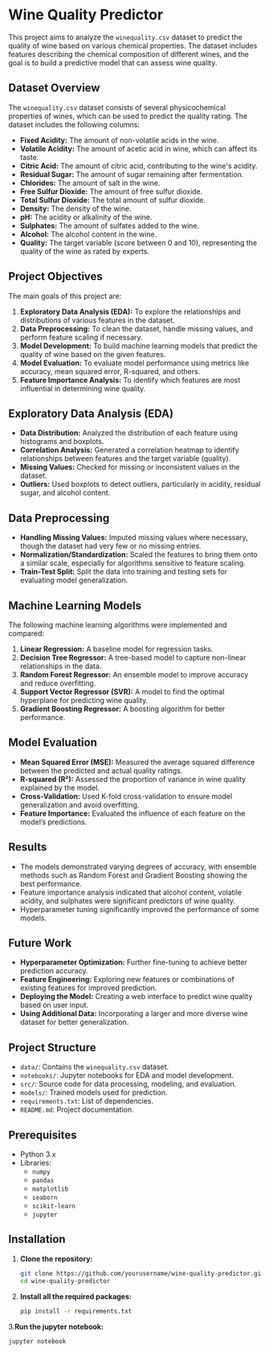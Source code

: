 # Wine Quality Predictor

This project aims to analyze the `winequality.csv` dataset to predict the quality of wine based on various chemical properties. The dataset includes features describing the chemical composition of different wines, and the goal is to build a predictive model that can assess wine quality.

## Dataset Overview

The `winequality.csv` dataset consists of several physicochemical properties of wines, which can be used to predict the quality rating. The dataset includes the following columns:

- **Fixed Acidity:** The amount of non-volatile acids in the wine.
- **Volatile Acidity:** The amount of acetic acid in wine, which can affect its taste.
- **Citric Acid:** The amount of citric acid, contributing to the wine's acidity.
- **Residual Sugar:** The amount of sugar remaining after fermentation.
- **Chlorides:** The amount of salt in the wine.
- **Free Sulfur Dioxide:** The amount of free sulfur dioxide.
- **Total Sulfur Dioxide:** The total amount of sulfur dioxide.
- **Density:** The density of the wine.
- **pH:** The acidity or alkalinity of the wine.
- **Sulphates:** The amount of sulfates added to the wine.
- **Alcohol:** The alcohol content in the wine.
- **Quality:** The target variable (score between 0 and 10), representing the quality of the wine as rated by experts.

## Project Objectives

The main goals of this project are:
1. **Exploratory Data Analysis (EDA):** To explore the relationships and distributions of various features in the dataset.
2. **Data Preprocessing:** To clean the dataset, handle missing values, and perform feature scaling if necessary.
3. **Model Development:** To build machine learning models that predict the quality of wine based on the given features.
4. **Model Evaluation:** To evaluate model performance using metrics like accuracy, mean squared error, R-squared, and others.
5. **Feature Importance Analysis:** To identify which features are most influential in determining wine quality.

## Exploratory Data Analysis (EDA)

- **Data Distribution:** Analyzed the distribution of each feature using histograms and boxplots.
- **Correlation Analysis:** Generated a correlation heatmap to identify relationships between features and the target variable (quality).
- **Missing Values:** Checked for missing or inconsistent values in the dataset.
- **Outliers:** Used boxplots to detect outliers, particularly in acidity, residual sugar, and alcohol content.

## Data Preprocessing

- **Handling Missing Values:** Imputed missing values where necessary, though the dataset had very few or no missing entries.
- **Normalization/Standardization:** Scaled the features to bring them onto a similar scale, especially for algorithms sensitive to feature scaling.
- **Train-Test Split:** Split the data into training and testing sets for evaluating model generalization.

## Machine Learning Models

The following machine learning algorithms were implemented and compared:
1. **Linear Regression:** A baseline model for regression tasks.
2. **Decision Tree Regressor:** A tree-based model to capture non-linear relationships in the data.
3. **Random Forest Regressor:** An ensemble model to improve accuracy and reduce overfitting.
4. **Support Vector Regressor (SVR):** A model to find the optimal hyperplane for predicting wine quality.
5. **Gradient Boosting Regressor:** A boosting algorithm for better performance.

## Model Evaluation

- **Mean Squared Error (MSE):** Measured the average squared difference between the predicted and actual quality ratings.
- **R-squared (R²):** Assessed the proportion of variance in wine quality explained by the model.
- **Cross-Validation:** Used K-fold cross-validation to ensure model generalization and avoid overfitting.
- **Feature Importance:** Evaluated the influence of each feature on the model’s predictions.
  

## Results

- The models demonstrated varying degrees of accuracy, with ensemble methods such as Random Forest and Gradient Boosting showing the best performance.
- Feature importance analysis indicated that alcohol content, volatile acidity, and sulphates were significant predictors of wine quality.
- Hyperparameter tuning significantly improved the performance of some models.

## Future Work

- **Hyperparameter Optimization:** Further fine-tuning to achieve better prediction accuracy.
- **Feature Engineering:** Exploring new features or combinations of existing features for improved prediction.
- **Deploying the Model:** Creating a web interface to predict wine quality based on user input.
- **Using Additional Data:** Incorporating a larger and more diverse wine dataset for better generalization.

## Project Structure

- `data/`: Contains the `winequality.csv` dataset.
- `notebooks/`: Jupyter notebooks for EDA and model development.
- `src/`: Source code for data processing, modeling, and evaluation.
- `models/`: Trained models used for prediction.
- `requirements.txt`: List of dependencies.
- `README.md`: Project documentation.

## Prerequisites

- Python 3.x
- Libraries:
  - `numpy`
  - `pandas`
  - `matplotlib`
  - `seaborn`
  - `scikit-learn`
  - `jupyter`

## Installation

1. **Clone the repository:**
   ```bash
   git clone https://github.com/yourusername/wine-quality-predictor.git
   cd wine-quality-predictor
2. **Install all the required packages:**
   ```bash
   pip install -r requirements.txt
3.**Run the jupyter notebook:**
   ```bash
   jupyter notebook
